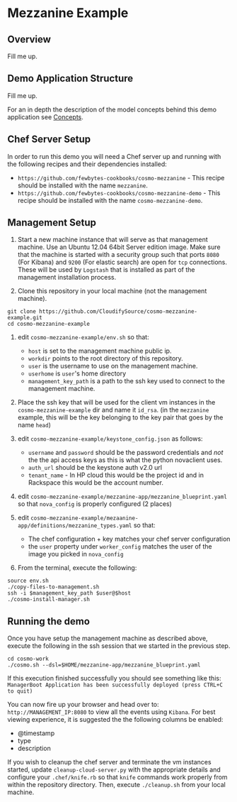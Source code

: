 Mezzanine Example
=======================

Overview
---------
Fill me up.

Demo Application Structure
--------------------------
Fill me up.

For an in depth the description of the model concepts behind this demo application see [Concepts](concepts.md).


Chef Server Setup
-------------------
In order to run this demo you will need a Chef server up and running with the following recipes and their dependencies installed:
* `https://github.com/fewbytes-cookbooks/cosmo-mezzanine` - This recipe should be installed with the name `mezzanine`.
* `https://github.com/fewbytes-cookbooks/cosmo-mezzanine-demo` - This recipe should be installed with the name `cosmo-mezzanine-demo`.


Management Setup
----------------
1. Start a new machine instance that will serve as that management machine. Use an Ubuntu 12.04 64bit Server edition image.
Make sure that the machine is started with a security group such that ports `8080` (For Kibana) and `9200` (For elastic search) are open for `tcp` connections.
These will be used by `Logstash` that is installed as part of the management installation process.
 

1. Clone this repository in your local machine (not the management machine).
```
git clone https://github.com/CloudifySource/cosmo-mezzanine-example.git
cd cosmo-mezzanine-example
```

1. edit `cosmo-mezzanine-example/env.sh` so that:
    * `host` is set to the management machine public ip.
    * `workdir` points to the root directory of this repository.
    * `user` is the username to use on the management machine.
    * `userhome` is `user`'s home directory
    * `management_key_path` is a path to the ssh key used to connect to the management machine.

1. Place the ssh key that will be used for the client vm instances in the `cosmo-mezzanine-example` dir and name it `id_rsa`. (in the `mezzanine` example, this will be the key belonging to the key pair that goes by the name `head`)

1. edit `cosmo-mezzanine-example/keystone_config.json` as follows:
    * `username` and `password` should be the password credentials and _not_ the the api access keys as this is what the python novaclient uses.
    * `auth_url` should be the keystone auth v2.0 url
    * `tenant_name` - In HP cloud this would be the project id and in Rackspace this would be the account number.

1. edit `cosmo-mezzanine-example/mezzanine-app/mezzanine_blueprint.yaml` so that `nova_config` is properly configured (2 places)

1. edit `cosmo-mezzanine-example/mezaanine-app/definitions/mezzanine_types.yaml` so that:
    * The chef configuration + key matches your chef server configuration
    * the `user` property under `worker_config` matches the user of the image you picked in `nova_config`

1. From the terminal, execute the following:
```
source env.sh
./copy-files-to-management.sh
ssh -i $management_key_path $user@$host
./cosmo-install-manager.sh
```


Running the demo
-----------------
Once you have setup the management machine as described above, execute the following in the ssh session that we started in the previous step.
```
cd cosmo-work
./cosmo.sh --dsl=$HOME/mezzanine-app/mezzanine_blueprint.yaml
```
If this execution finished successfully you should see something like this:
`ManagerBoot Application has been successfully deployed (press CTRL+C to quit)`

You can now fire up your browser and head over to:
`http://MANAGEMENT_IP:8080` to view all the events using `Kibana`. 
For best viewing experience, it is suggested the the following columns be enabled:
* @timestamp
* type
* description

If you wish to cleanup the chef server and terminate the vm instances started, update `cleanup-cloud-server.py` with the appropriate details and configure your `.chef/knife.rb` so that `knife` commands work properly from within the repository directory. Then, execute `./cleanup.sh` from your local machine.


